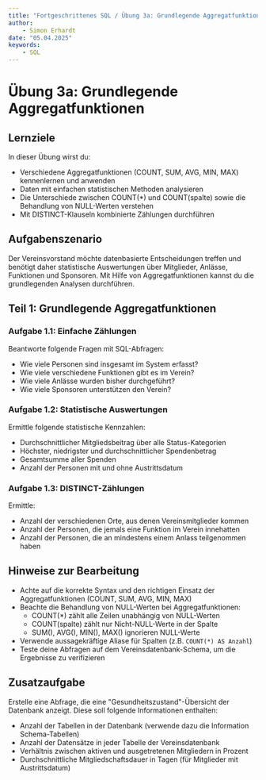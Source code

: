 ```yaml
---
title: "Fortgeschrittenes SQL / Übung 3a: Grundlegende Aggregatfunktionen"
author: 
    - Simon Erhardt
date: "05.04.2025"
keywords:
    - SQL
---
```


# Übung 3a: Grundlegende Aggregatfunktionen

## Lernziele

In dieser Übung wirst du:
- Verschiedene Aggregatfunktionen (COUNT, SUM, AVG, MIN, MAX) kennenlernen und anwenden
- Daten mit einfachen statistischen Methoden analysieren
- Die Unterschiede zwischen COUNT(*) und COUNT(spalte) sowie die Behandlung von NULL-Werten verstehen
- Mit DISTINCT-Klauseln kombinierte Zählungen durchführen

## Aufgabenszenario

Der Vereinsvorstand möchte datenbasierte Entscheidungen treffen und benötigt daher statistische Auswertungen über Mitglieder, Anlässe, Funktionen und Sponsoren. Mit Hilfe von Aggregatfunktionen kannst du die grundlegenden Analysen durchführen.

## Teil 1: Grundlegende Aggregatfunktionen

### Aufgabe 1.1: Einfache Zählungen
Beantworte folgende Fragen mit SQL-Abfragen:
- Wie viele Personen sind insgesamt im System erfasst?
- Wie viele verschiedene Funktionen gibt es im Verein?
- Wie viele Anlässe wurden bisher durchgeführt?
- Wie viele Sponsoren unterstützen den Verein?

### Aufgabe 1.2: Statistische Auswertungen
Ermittle folgende statistische Kennzahlen:
- Durchschnittlicher Mitgliedsbeitrag über alle Status-Kategorien
- Höchster, niedrigster und durchschnittlicher Spendenbetrag
- Gesamtsumme aller Spenden
- Anzahl der Personen mit und ohne Austrittsdatum

### Aufgabe 1.3: DISTINCT-Zählungen
Ermittle:
- Anzahl der verschiedenen Orte, aus denen Vereinsmitglieder kommen
- Anzahl der Personen, die jemals eine Funktion im Verein innehatten
- Anzahl der Personen, die an mindestens einem Anlass teilgenommen haben

## Hinweise zur Bearbeitung

- Achte auf die korrekte Syntax und den richtigen Einsatz der Aggregatfunktionen (COUNT, SUM, AVG, MIN, MAX)
- Beachte die Behandlung von NULL-Werten bei Aggregatfunktionen:
  * COUNT(*) zählt alle Zeilen unabhängig von NULL-Werten
  * COUNT(spalte) zählt nur Nicht-NULL-Werte in der Spalte
  * SUM(), AVG(), MIN(), MAX() ignorieren NULL-Werte
- Verwende aussagekräftige Aliase für Spalten (z.B. `COUNT(*) AS Anzahl`)
- Teste deine Abfragen auf dem Vereinsdatenbank-Schema, um die Ergebnisse zu verifizieren

## Zusatzaufgabe

Erstelle eine Abfrage, die eine "Gesundheitszustand"-Übersicht der Datenbank anzeigt. Diese soll folgende Informationen enthalten:
- Anzahl der Tabellen in der Datenbank (verwende dazu die Information Schema-Tabellen)
- Anzahl der Datensätze in jeder Tabelle der Vereinsdatenbank
- Verhältnis zwischen aktiven und ausgetretenen Mitgliedern in Prozent
- Durchschnittliche Mitgliedschaftsdauer in Tagen (für Mitglieder mit Austrittsdatum)
